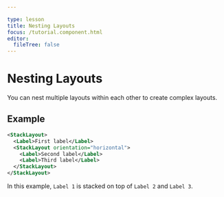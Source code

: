```yaml
---

type: lesson  
title: Nesting Layouts  
focus: /tutorial.component.html  
editor: 
  fileTree: false
---
```


# Nesting Layouts

You can nest multiple layouts within each other to create complex layouts. 

## Example

```xml
<StackLayout>
  <Label>First label</Label>
  <StackLayout orientation="horizontal">
    <Label>Second label</Label>
    <Label>Third label</Label>
  </StackLayout>
</StackLayout>
```

In this example, `Label 1` is stacked on top of `Label 2` and `Label 3`.
